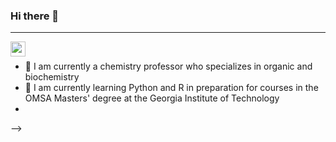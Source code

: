 ### Hi there 👋

<hr />

<a href="https://www.linkedin.com/in/brent-ferrell-07a38914a/">
  <img align="left" width="24px" src="https://cdn.jsdelivr.net/npm/simple-icons@v3/icons/linkedin.svg"  />
</a>

<br/>

- 🔭 I am currently a chemistry professor who specializes in organic and biochemistry
- 🌱 I am currently learning Python and R in preparation for courses in the OMSA Masters' degree at the Georgia Institute of Technology
- 
-->
